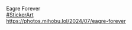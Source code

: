 Eagre Forever  
[\#<span>StickerArt</span>](https://social.lol/tags/StickerArt)  
[<span class="invisible">https://</span><span class="ellipsis">photos.mihobu.lol/2024/07/eagr</span><span class="invisible">e-forever</span>](https://photos.mihobu.lol/2024/07/eagre-forever)